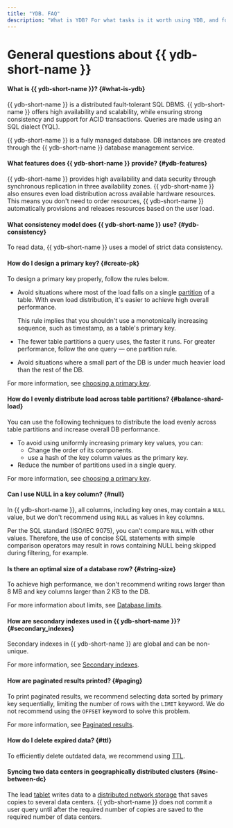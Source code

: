 ```yaml
---
title: "YDB. FAQ"
description: "What is YDB? For what tasks is it worth using YDB, and for which virtual machines with databases? What part of the management and maintenance of databases does YDB take on? Answers to these and other questions in this article."
---
```


# General questions about {{ ydb-short-name }}

#### What is {{ ydb-short-name }}? {#what-is-ydb}

{{ ydb-short-name }} is a distributed fault-tolerant SQL DBMS. {{ ydb-short-name }} offers high availability and scalability, while ensuring strong consistency and support for ACID transactions. Queries are made using an SQL dialect (YQL).

{{ ydb-short-name }} is a fully managed database. DB instances are created through the {{ ydb-short-name }} database management service.

#### What features does {{ ydb-short-name }} provide? {#ydb-features}

{{ ydb-short-name }} provides high availability and data security through synchronous replication in three availability zones. {{ ydb-short-name }} also ensures even load distribution across available hardware resources. This means you don't need to order resources, {{ ydb-short-name }}  automatically provisions and releases resources based on the user load.

#### What consistency model does {{ ydb-short-name }} use?  {#ydb-consistency}

To read data, {{ ydb-short-name }} uses a model of strict data consistency.

#### How do I design a primary key? {#create-pk}

To design a primary key properly, follow the rules below.

* Avoid situations where most of the load falls on a single [partition](../../concepts/datamodel/table.md#partitioning) of a table. With even load distribution, it's easier to achieve high overall performance.

  This rule implies that you shouldn't use a monotonically increasing sequence, such as timestamp, as a table's primary key.
* The fewer table partitions a query uses, the faster it runs. For greater performance, follow the one query — one partition rule.
* Avoid situations where a small part of the DB is under much heavier load than the rest of the DB.

For more information, see [choosing a primary key](../../dev/primary-key/index.md).

#### How do I evenly distribute load across table partitions? {#balance-shard-load}

You can use the following techniques to distribute the load evenly across table partitions and increase overall DB performance.

* To avoid using uniformly increasing primary key values, you can:
   * Change the order of its components.
   * use a hash of the key column values as the primary key.
* Reduce the number of partitions used in a single query.

For more information, see [choosing a primary key](../../dev/primary-key/index.md).

#### Can I use NULL in a key column? {#null}

In {{ ydb-short-name }}, all columns, including key ones, may contain a `NULL` value, but we don't recommend using `NULL` as values in key columns.

Per the SQL standard (ISO/IEC 9075), you can't compare `NULL` with other values. Therefore, the use of concise SQL statements with simple comparison operators may result in rows containing NULL being skipped during filtering, for example.

#### Is there an optimal size of a database row? {#string-size}

To achieve high performance, we don't recommend writing rows larger than 8 MB and key columns larger than 2 KB to the DB.

For more information about limits, see [Database limits](../../concepts/limits-ydb.md).

#### How are secondary indexes used in {{ ydb-short-name }}? {#secondary_indexes}

Secondary indexes in {{ ydb-short-name }} are global and can be non-unique.

For more information, see [Secondary indexes](../../concepts/secondary_indexes.md).

#### How are paginated results printed? {#paging}

To print paginated results, we recommend selecting data sorted by primary key sequentially, limiting the number of rows with the `LIMIT` keyword. We do not recommend using the `OFFSET` keyword to solve this problem.

For more information, see [Paginated results](../../dev/paging.md).

#### How do I delete expired data? {#ttl}

To efficiently delete outdated data, we recommend using [TTL](../../concepts/ttl.md).

#### Syncing two data centers in geographically distributed clusters {#sinc-between-dc}

The lead [tablet](../../concepts/cluster/common_scheme_ydb.md#tablets) writes data to a [distributed network storage](../../concepts/cluster/distributed_storage.md) that saves copies to several data centers. {{ ydb-short-name }} does not commit a user query until after the required number of copies are saved to the required number of data centers.
